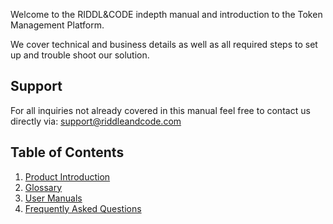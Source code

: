 Welcome to the RIDDL&CODE indepth manual and introduction to the Token Management Platform. 

We cover technical and business details as well as all required steps to set up and trouble shoot our solution. 

## Support
For all inquiries not already covered in this manual feel free to contact us directly via: support@riddleandcode.com

## Table of Contents
1. [Product Introduction](Product-Description.md)
2. [Glossary](Glossary.md)
3. [User Manuals](Token_Management_Platform_Manual.md)
4. [Frequently Asked Questions](FAQ.md)
